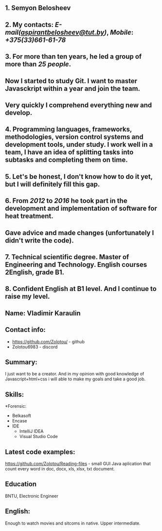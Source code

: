 ## 1. **Semyon Belosheev**

## 2. My contacts: *E-mail(aspirantbelosheev@tut.by)*, *Mobile*: *+375(33)661-61-78* 

## 3. For more than ten years, he led a group of more than *25 people*. 

## Now I started to study Git. I want to master Javasckript within a year and join the team.

## Very quickly I comprehend everything new and develop.

## 4. Programming languages, frameworks, methodologies, version control systems and development tools, under study. I work well in a team, I have an idea of splitting tasks into     subtasks and completing them on time.

## 5. Let's be honest, I don't know how to do it yet, but I will definitely fill this gap.

## 6. From *2012* to *2016* he took part in the development and implementation of software for heat treatment.

## Gave advice and made changes (unfortunately I didn't write the code).

## 7. Technical scientific degree. Master of Engineering and Technology. English courses 2English, grade B1.

## 8. Confident English at B1 level. And I continue to raise my level.


## Name: Vladimir Karaulin

## Contact info: 
* https://github.com/Zolotou/ - github
* Zolotou6983 - discord

## Summary: 
I just want to be a creator. And in my opinion with good knowledge of Javascript+html+css i will able to make my goals and take a good job.

## Skills:
*Forensic:
  * Belkasoft
  * Encase
* IDE
  * IntelliJ IDEA
  * Visual Studio Code
## Latest code examples:
   https://github.com/Zolotou/Reading-files - small GUI Java aplication that count every word in doc, docx, xls, xlsx, txt document.

## Education
   BNTU, Electronic Engineer
   
## English:
   Enough to watch movies and sitcoms in native. Upper intermediate.
